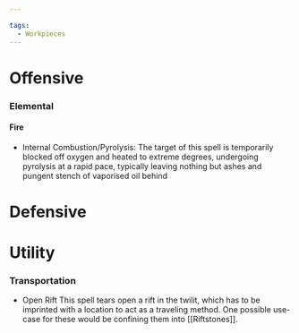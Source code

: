 ```yaml
---

tags:
  - Workpieces
---
```

# Offensive

### Elemental
#### Fire
- Internal Combustion/Pyrolysis:
	The target of this spell is temporarily blocked off oxygen and heated to extreme degrees, undergoing pyrolysis at a rapid pace, typically leaving nothing but ashes and pungent stench of vaporised oil behind
# Defensive
# Utility
### Transportation
- Open Rift
	This spell tears open a rift in the twilit, which has to be imprinted with a location to act as a traveling method. One possible use-case for these would be confining them into [[Riftstones]].
	